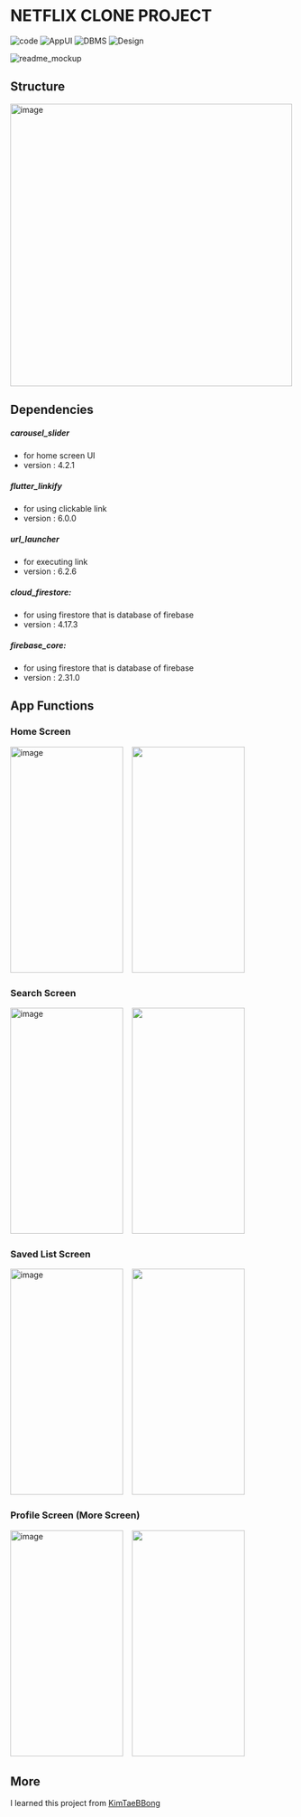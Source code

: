 # NETFLIX CLONE PROJECT 

![code](https://img.shields.io/badge/Code-Dart-blue)
![AppUI](https://img.shields.io/badge/AppUI-Flutter-yellow)
![DBMS](https://img.shields.io/badge/DBMS-Firebase-orange)
![Design](https://img.shields.io/badge/Design-Figma-green)

![readme_mockup](https://github.com/leehy0321/NetflixClone/assets/22655426/e3e23177-e847-45e9-8ac6-c893cbeae0ef)

## Structure
<img width="500" alt="image" src="https://github.com/leehy0321/NetflixClone/assets/22655426/9656da20-7227-414c-820d-90d7fb51e3aa">

## Dependencies
  ##### carousel_slider
  - for home screen UI
  - version : 4.2.1
  ##### flutter_linkify
  - for using clickable link
  - version : 6.0.0
  ##### url_launcher
  - for executing link
  - version : 6.2.6
  ##### cloud_firestore:
  - for using firestore that is database of firebase 
  - version : 4.17.3
  ##### firebase_core: 
  - for using firestore that is database of firebase
  - version : 2.31.0

## App Functions
### Home Screen
<img width="200" height="400" alt="image" src="https://github.com/leehy0321/NetflixClone/assets/22655426/d2f7ff63-8e67-4b05-831b-d84181abb632">&nbsp;&nbsp;&nbsp;&nbsp;<img width="200" height="400" src="https://github.com/leehy0321/NetflixClone/assets/22655426/53598a35-746c-4c59-aa94-e9e94ae63f84">


### Search Screen
<img width="200" height="400" alt="image" src="https://github.com/leehy0321/NetflixClone/assets/22655426/1a1f1207-43aa-4e89-a1f7-cbfbc32ddbb8">&nbsp;&nbsp;&nbsp;&nbsp;<img width="200" height="400" src="https://github.com/leehy0321/NetflixClone/assets/22655426/0222e08d-b2ea-411f-b888-821ee38d4169">


### Saved List Screen
<img width="200" height="400" alt="image" src="https://github.com/leehy0321/NetflixClone/assets/22655426/a9a69859-92ee-4ed6-9411-16ac3b5891c6">&nbsp;&nbsp;&nbsp;&nbsp;<img width="200" height="400" src="https://github.com/leehy0321/NetflixClone/assets/22655426/98d45c82-d652-4857-aa3e-73fd5e5e254a">


### Profile Screen (More Screen)
<img width="200" height="400" alt="image" src="https://github.com/leehy0321/NetflixClone/assets/22655426/4f27a9d2-6e92-4909-812b-98fbcfab0f81">&nbsp;&nbsp;&nbsp;&nbsp;<img width="200" height="400" src="https://github.com/leehy0321/NetflixClone/assets/22655426/9483960e-0380-4f06-8b3f-ace8d4bbca07">


## More
I learned this project from [KimTaeBBong](https://www.inflearn.com/course/flutter-netflix-clone-app)
